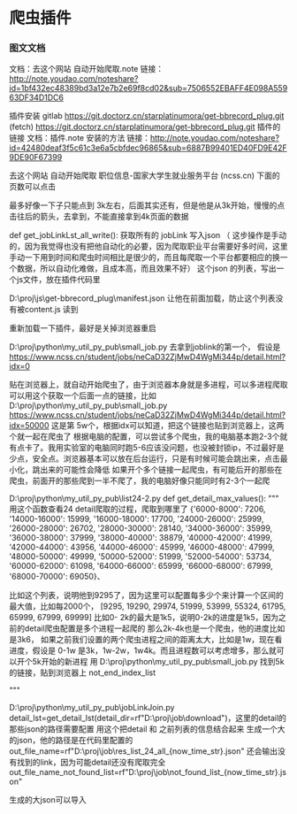 # 爬虫插件

### 图文文档
文档：去这个网站 自动开始爬取.note
链接：http://note.youdao.com/noteshare?id=1bf432ec48389bd3a12e7b2e69f8cd02&sub=7506552EBAFF4E098A55963DF34D1DC6

插件安装
gitlab  https://git.doctorz.cn/starplatinumora/get-bbrecord_plug.git (fetch)
 https://git.doctorz.cn/starplatinumora/get-bbrecord_plug.git
插件的链接
文档：插件.note  安装的方法
链接：http://note.youdao.com/noteshare?id=42480deaf3f5c61c3e6a5cbfdec96865&sub=6887B99401ED40FD9E42F9DE90F67399

去这个网站 自动开始爬取
职位信息-国家大学生就业服务平台 (ncss.cn)
下面的 页数可以点击


最多好像一下子只能点到 3k左右，后面其实还有，但是他是从3k开始，慢慢的点击往后的箭头，去拿到，不能直接拿到4k页面的数据

def get_jobLinkLst_all_write():
获取所有的 jobLink 写入json  （ 这步操作是手动的，因为我觉得也没有把他自动化的必要，因为爬取职业平台需要好多时间，这里手动一下用到时间和爬虫时间相比是很少的，而且每爬取一个平台都要相应的换一个数据，所以自动化难做，且成本高，而且效果不好）
这个json 的列表，写出一个js文件，放在插件代码里



D:\proj\js\get-bbrecord_plug\manifest.json
让他在前面加载，防止这个列表没有被content.js 读到


重新加载一下插件，最好是关掉浏览器重启

D:\proj\python\my_util_py_pub\small_job.py
去拿到joblink的第一个， 假设是
https://www.ncss.cn/student/jobs/neCaD32ZjMwD4WgMi344p/detail.html?idx=0

贴在浏览器上，就自动开始爬虫了，由于浏览器本身就是多进程，可以多进程爬取
可以用这个获取一个后面一点的链接，比如
D:\proj\python\my_util_py_pub\small_job.py
https://www.ncss.cn/student/jobs/neCaD32ZjMwD4WgMi344p/detail.html?idx=50000
这是第  5w个，根据idx可以知道，把这个链接也贴到浏览器上，这两个就一起在爬虫了
根据电脑的配置，可以尝试多个爬虫，我的电脑基本跑2-3个就有点卡了。我用实验室的电脑同时跑5-6应该没问题，也没被封锁ip，不过最好是少点，安全点。浏览器基本可以放在后台运行，只是有时候可能会跳出来，点击最小化，跳出来的可能性会降低
如果开个多个链接一起爬虫，有可能后开的那些在爬虫，前面开的那些爬到一半不爬了，我的电脑好像只能同时有2-3个一起爬

D:\proj\python\my_util_py_pub\list24-2.py
def get_detail_max_values():
    """
    用这个函数查看24 detail爬取的过程，爬取到哪里了
    {'6000-8000': 7206, '14000-16000': 15999, '16000-18000': 17700, '24000-26000': 25999,
     '26000-28000': 26702, '28000-30000': 28140, '34000-36000': 35999, '36000-38000': 37999, '38000-40000': 38879, '40000-42000': 41999, '42000-44000': 43956, 
     '44000-46000': 45999, '46000-48000': 47999, '48000-50000': 49999, '50000-52000': 51999, '52000-54000': 53734, '60000-62000': 61098, '64000-66000': 65999, 
     '66000-68000': 67999, '68000-70000': 69050}、

比如这个列表，说明他到9295了，因为这里可以配置每多少个来计算一个区间的最大值，比如每2000个，
[9295, 19290, 29974, 51999, 53999, 55324, 61795, 65999, 67999, 69999]
     比如0- 2k的最大是1k5，说明0-2k的进度是1k5，因为之前的detail爬虫配置是多个进程一起爬的
     那么2k-4k也是一个爬虫，他的进度比如是3k6，
     如果之前我们设置的两个爬虫进程之间的距离太大，比如是1w，现在看进度，假设是
     0-1w 是3k，1w-2w，1w4k。而且进程数可以考虑增多，那么就可以开个5k开始的新进程
     用 D:\proj\python\my_util_py_pub\small_job.py  找到5k的链接，贴到浏览器上
     not_end_index_list


"""

D:\proj\python\my_util_py_pub\jobLinkJoin.py
detail_lst=get_detail_lst(detail_dir=rf"D:\proj\job\download")，这里的detail的那些json的路径需要配置
用这个把detail 和 之前列表的信息结合起来
生成一个大的json，他的路径是在代码里配置的
out_file_name=rf"D:\proj\job\res_list_24_all_{now_time_str}.json"
还会输出没有找到的link，因为可能detail还没有爬取完全
out_file_name_not_found_list=rf"D:\proj\job\not_found_list_{now_time_str}.json"

生成的大json可以导入

